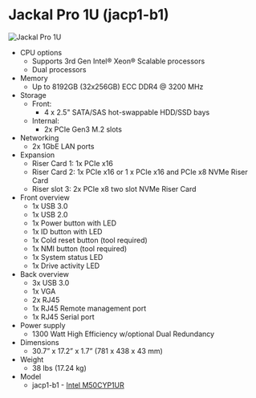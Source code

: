 # Jackal Pro 1U (jacp1-b1)

![Jackal Pro 1U](./img/jacp1-b1-frontports.avif)

- CPU options
  - Supports 3rd Gen Intel® Xeon® Scalable processors
  - Dual processors
- Memory
  - Up to 8192GB (32x256GB) ECC DDR4 @ 3200 MHz
- Storage
  - Front:
    - 4 x 2.5" SATA/SAS hot-swappable HDD/SSD bays
  - Internal:
    - 2x PCIe Gen3 M.2 slots
- Networking
  - 2x 1GbE LAN ports
- Expansion
  - Riser Card 1: 1x PCIe x16
  - Riser Card 2: 1x PCIe x16 or 1 x PCIe x16 and PCIe x8 NVMe Riser Card
  - Riser slot 3: 2x PCIe x8 two slot NVMe Riser Card
- Front overview
  - 1x USB 3.0
  - 1x USB 2.0
  - 1x Power button with LED
  - 1x ID button with LED
  - 1x Cold reset button (tool required)
  - 1x NMI button (tool required)
  - 1x System status LED
  - 1x Drive activity LED
- Back overview
  - 3x USB 3.0
  - 1x VGA
  - 2x RJ45
  - 1x RJ45 Remote management port
  - 1x RJ45 Serial port
- Power supply
  - 1300 Watt High Efficiency w/optional Dual Redundancy
- Dimensions
  - 30.7” x 17.2” x 1.7” (781 x 438 x 43 mm)
- Weight
  - 38 lbs (17.24 kg)
- Model
  - jacp1-b1 - [Intel M50CYP1UR](./jacp1-b1_manual.pdf)

